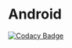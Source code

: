 # Android

[![Codacy Badge](https://api.codacy.com/project/badge/Grade/f94a42b86b744cdf93c60abf5d498fa6)](https://www.codacy.com/app/Senexis/Android?utm_source=github.com&amp;utm_medium=referral&amp;utm_content=BoisIO/Android&amp;utm_campaign=Badge_Grade)
